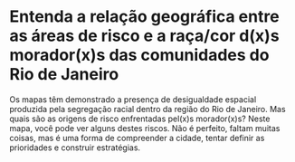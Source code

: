 # Entenda a relação geográfica entre as áreas de risco e a raça/cor d(x)s morador(x)s das comunidades do Rio de Janeiro
Os mapas têm demonstrado a presença de desigualdade espacial produzida pela segregação racial dentro da região do Rio de Janeiro. Mas quais são as origens de risco enfrentadas pel(x)s morador(x)s?
Neste mapa, você pode ver alguns destes riscos. Não é perfeito, faltam muitas coisas, mas é uma forma de compreender a cidade, tentar definir as prioridades e construir estratégias.
